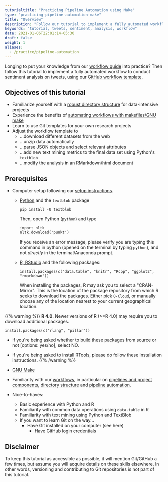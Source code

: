 ```yaml
---
tutorialtitle: "Practicing Pipeline Automation using Make"
type: "practicing-pipeline-automation-make"
title: "Overview"
description: "Follow our tutorial to implement a fully automated workflow to conduct sentiment analysis on tweets."
keywords: "tutorial, tweets, sentiment, analysis, workflow"
date: 2021-01-06T22:01:14+05:30
draft: false
weight: 1
aliases:
  - /practice/pipeline-automation
---
```


Longing to put your knowledge from our [workflow guide](/tutorials/project-management/principles-of-project-setup-and-workflow-management/overview/) into practice? Then follow this tutorial to implement a fully automated workflow to conduct sentiment analysis on tweets, using our [GitHub workflow template](https://github.com/hannesdatta/textmining-workflow).

## Objectives of this tutorial

-	Familiarize yourself with a [robust directory structure](/tutorials/project-management/principles-of-project-setup-and-workflow-management/directories/) for data-intensive projects
-	Experience the benefits of [automating workflows with makefiles/GNU make](/tutorials/project-management/principles-of-project-setup-and-workflow-management/automation/)
-	Learn to use Git templates for your own research projects
-	Adjust the workflow template to
    -	...download different datasets from the web
    - ...unzip data automatically
    -	...parse JSON objects and select relevant attributes
    - ...add new text mining metrics to the final data set using Python's `textblob`
    - ...modify the analysis in an RMarkdown/html document

## Prerequisites

-	Computer setup following our [setup instructions](/building-blocks/configure-your-computer/).
    - [Python](/building-blocks/configure-your-computer/statistics-and-computation/python/) and the `textblob` package

        ```
        pip install -U textblob
        ```

        Then, open Python (`python`) and type

        ```
        import nltk
        nltk.download('punkt')
        ```

        If you receive an error message, please verify you are typing this command in python (opened on the terminal by typing `python`), and not *directly* in the terminal/Anaconda prompt.

    -	[R, RStudio](/building-blocks/configure-your-computer/statistics-and-computation/r/) and the following packages:

        ```
        install.packages(c("data.table", "knitr", "Rcpp", "ggplot2", "rmarkdown"))
        ```

        When installing the packages, R may ask you to select a "CRAN-Mirror". This is the location of the package repository from which R seeks to download the packages. Either pick `0-Cloud`, or manually choose any of the location nearest to your current geographical location.

{{% warning %}}
  **R 4.0**.
  Newer versions of R (>=R 4.0) may require you to download additional packages.

  ```
  install.packages(c("rlang", "pillar"))
  ```

  - If you're being asked whether to build these packages from source or not [options: yes/no], select NO.

  - If you're being asked to install RTools, please do follow these installation instructions.
{{% /warning %}}

  -	[GNU Make](/building-blocks/configure-your-computer/automation-and-workflows/make/)

- Familiarity with our [workflows](/tutorials/project-management/principles-of-project-setup-and-workflow-management/overview/), in particular on [pipelines and project components](/tutorials/project-management/principles-of-project-setup-and-workflow-management/pipeline/), [directory structure](/tutorials/project-management/principles-of-project-setup-and-workflow-management/directories/) and [pipeline automation](/tutorials/project-management/principles-of-project-setup-and-workflow-management/automation/).

-	Nice-to-haves:
    - Basic experience with Python and R
    -	Familiarity with common data operations using `data.table` in R
    -	Familiarity with text mining using Python and TextBlob
    - If you want to learn Git on the way...
        - Have Git installed on your computer (see here)
    	  - Have GitHub login credentials

## Disclaimer

To keep this tutorial as accessible as possible, it will mention Git/GitHub a few times, but assume you will acquire details on these skills elsewhere. In other words, versioning and contributing to Git repositories is not part of this tutorial.

<!-- to do:

add note what to put in make, and what to put in R-->
